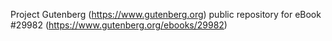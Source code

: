 Project Gutenberg (https://www.gutenberg.org) public repository for eBook #29982 (https://www.gutenberg.org/ebooks/29982)
